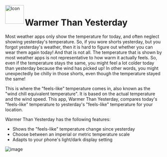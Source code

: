 
<img align="left" width="60" height="60" src="https://user-images.githubusercontent.com/40113382/116992894-04003280-acd7-11eb-9907-8d1d338bd339.png" alt="Icon">

# Warmer Than Yesterday


Most weather apps only show the temperature for today, and often neglect showing yesterday's temperature. So, if you wore shorts yesterday, but you forgot yesterday's weather, then it is hard to figure out whether you can wear them again today! And that is not all. The temperature that is shown by most weather apps is not representative to how warm it actually feels. So, even if the temperature stays the same, you might feel a lot colder today than yesterday because the wind has picked up! In other words, you might unexpectedly be chilly in those shorts, even though the temperature stayed the same!

This is where the "feels-like" temperature comes in, also known as the "wind chill equivalent temperature". It is based on the actual temperature and the wind speed. This app, Warmer Than Yesterday, compares today's "feels-like" temperature to yesterday's "feels-like" temperature for your location.

Warmer Than Yesterday has the following features:
- Shows the "feels-like" temperature change since yesterday
- Choose between an imperial or metric temperature scale
- Adapts to your phone's light/dark display setting

![image](https://user-images.githubusercontent.com/40113382/116992703-bdaad380-acd6-11eb-9764-5a39afecc63e.png)

